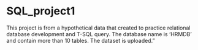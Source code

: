 # SQL_project1
This project is from a hypothetical data that created to practice relational database development and T-SQL query. The database name is ‘HRMDB’ and contain more than 10 tables. The dataset is uploaded.” 
